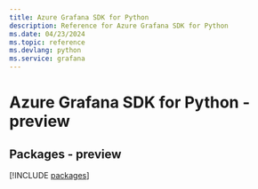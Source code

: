 ```yaml
---
title: Azure Grafana SDK for Python
description: Reference for Azure Grafana SDK for Python
ms.date: 04/23/2024
ms.topic: reference
ms.devlang: python
ms.service: grafana
---
```

# Azure Grafana SDK for Python - preview
## Packages - preview
[!INCLUDE [packages](grafana-index.md)]